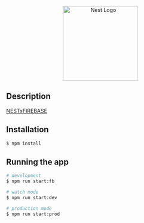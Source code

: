 <p align="center">
  <a href="http://nestjs.com/" target="blank"><img src="https://nestjs.com/img/logo-small.svg" width="200" alt="Nest Logo" /></a>
</p>

## Description

[NESTxFIREBASE](https://reza-rahmati.medium.com/setup-nest-and-firebase-functions-in-a-new-project-631ba1435289) 

## Installation

```bash
$ npm install
```

## Running the app

```bash
# development
$ npm run start:fb

# watch mode
$ npm run start:dev

# production mode
$ npm run start:prod
```
